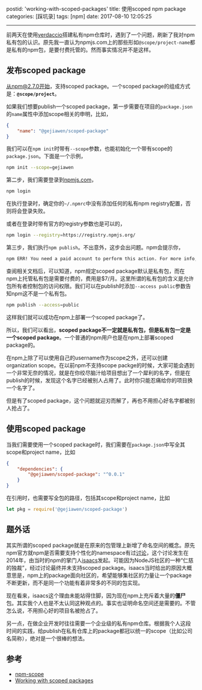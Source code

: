 postid: 'working-with-scoped-packages'
title: 使用scoped npm package
categories: [踩坑录]
tags: [npm]
date: 2017-08-10 12:05:25

---

前两天在使用[verdaccio](https://github.com/verdaccio/verdaccio)搭建私有npm仓库时，遇到了一个问题，刷新了我对npm私有包的认识。原先我一直认为npmjs.com上的那些形如`@scope/project-name`都是私有的npm包，是要付费托管的。然而事实情况并不是这样。

## 发布scoped package

从npm@2.7.0开始，支持scoped package。一个scoped package的组成方式是：**`@scope/project`**。

如果我们想要publish一个scoped package，第一步需要在项目的`package.json`的`name`属性中添加scope相关的申明，比如，

```json
{
    "name": "@gejiawen/scoped-package"
}
```

我们可以在`npm init`时带有`--scope`参数，也能初始化一个带有scope的`package.json`。下面是一个示例，

```bash
npm init --scope=gejiawen
```

第二步，我们需要登录到[npmjs.com](https://www.npmjs.com/)，

```bash
npm login
```

在执行登录时，确定你的`~/.npmrc`中没有添加任何的私有npm registry配置，否则将会登录失败。

或者在登录时带有官方的registry参数也是可以的，

```bash
npm login --registry=https://registry.npmjs.org/
```

第三步，我们执行`npm publish`。不出意外，这步会出问题。npm会提示你，

```bash
npm ERR! You need a paid account to perform this action. For more info, visit: https://www.npmjs.com/private-modules : @gejiawen/scoped-package
```

查阅相关文档后，可以知道，npm规定scoped package默认是私有包，而在npm上托管私有包是需要付费的，费用是$7/月。这里所谓的私有包的含义是允许包所有者控制包的访问权限。我们可以在publish时添加`--access public`参数告知npm这不是一个私有包。

```bash
npm publish --access=public
```

这样我们就可以成功在npm上部署一个scoped package了。

所以，我们可以看出，**scoped package不一定就是私有包，但是私有包一定是一个scoped package**。一个普通的npm用户也是在npm上部署scoped package的。

在npm上除了可以使用自己的username作为scope之外，还可以创建organization scope。在以前npm不支持scope packge的时候，大家可能会遇到一个非常无奈的情况，就是在你绞尽脑汁给项目想出了一个犀利的名字，但是在publish的时候，发现这个名字已经被别人占用了。此时你只能忍痛给你的项目换一个名字了。

但是有了scoped package，这个问题就迎刃而解了，再也不用担心好名字都被别人抢占了。

## 使用scoped package

当我们需要使用一个scoped package时，我们需要在`package.json`中写全其scope和project name，比如

```json
{
    "dependencies": {
        "@gejiawen/scoped-package": "^0.0.1"
    }
}
```

在引用时，也需要写全包的路径，包括其scope和project name，比如

```js
let pkg = require('@gejiawen/scoped-package')
```


## 题外话

其实所谓的scoped package就是在原来的包管理上新增了命名空间的概念。原先npm官方就npm是否需要支持个性化的namespace有过[讨论](https://github.com/npm/npm/issues/5239)，这个讨论发生在2014年，由当时的npm的掌门人[isaacs](https://github.com/isaacs)发起。可能因为NodeJS社区的一种“仁慈的独裁”，经过讨论最终并未支持scoped package。isaacs当时给出的原因大概意思是，npm上的package面向社区的，希望能够集社区的力量让一个package不断更新，而不是同一个功能有着非常多的不同的包实现。

现在看来，isaacs这个理由未能站得住脚，因为现在npm上充斥着大量的**僵尸**包。其实我个人也是不太认同这种观点的。事实也证明命名空间还是需要的。不管怎么说，不用担心好的项目名被抢占了。

另一点，在做企业开发时往往需要一个企业级的私有npm仓库。根据我个人这段时间的实践，给publish在私有仓库上的package都冠以统一的scope（比如公司名简称），绝对是一个很棒的想法。


## 参考

- [npm-scope](https://docs.npmjs.com/misc/scope#publishing-public-scoped-packages-to-the-public-npm-registry)
- [Working with scoped packages](https://docs.npmjs.com/getting-started/scoped-packages)

